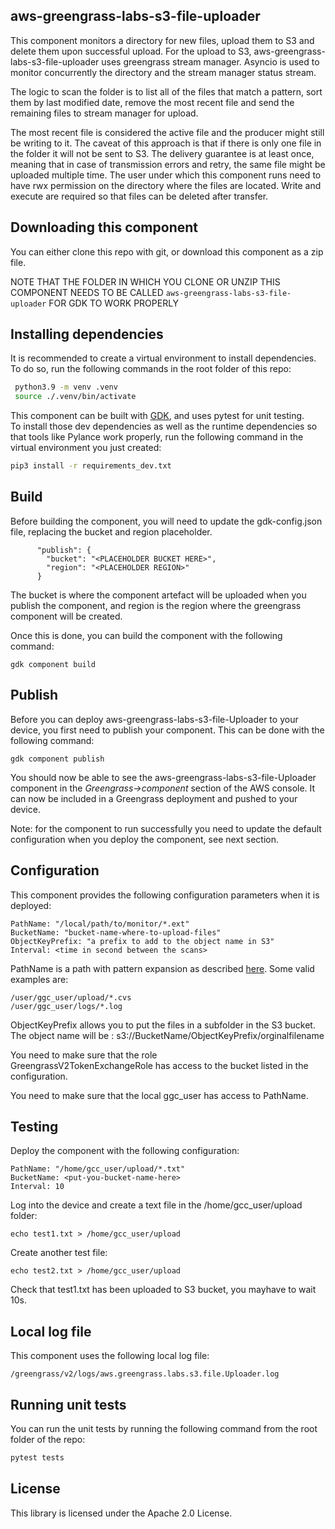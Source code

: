 ## aws-greengrass-labs-s3-file-uploader

This component monitors a directory for new files, upload them to S3 and delete them upon successful upload.
For the upload to S3, aws-greengrass-labs-s3-file-uploader uses greengrass stream manager.
Asyncio is used to monitor concurrently the directory and the stream manager status stream.

The logic to scan the folder is to list all of the files that match a pattern, sort them by last modified date, remove the most recent file and send the remaining files to stream manager for upload.

The most recent file is considered the active file and the producer might still be writing to it.
The caveat of this approach is that if there is only one file in the folder it will not be sent to S3.
The delivery guarantee is at least once, meaning that in case of transmission errors and retry, the same file might be uploaded multiple time.
The user under which this component runs need to have rwx permission on the directory where the files are located.
Write and execute are required so that files can be deleted after transfer.

## Downloading this component
You can either clone this repo with git, or download this component as a zip file.  

NOTE THAT THE FOLDER IN WHICH YOU CLONE OR UNZIP THIS COMPONENT NEEDS TO BE CALLED ```aws-greengrass-labs-s3-file-uploader``` FOR GDK TO WORK PROPERLY

## Installing dependencies
It is recommended to create a virtual environment to install dependencies. To do so, run the following commands in the root folder of this repo:  
```bash
 python3.9 -m venv .venv
 source ./.venv/bin/activate
```

This component can be built with [GDK](https://docs.aws.amazon.com/greengrass/v2/developerguide/gdk-cli-configuration-file.html), and uses pytest for unit testing.  
To install those dev dependencies as well as the runtime dependencies so that tools like Pylance work properly, run the following command in the virtual environment you just created:

```bash
pip3 install -r requirements_dev.txt
```
## Build

Before building the component, you will need to update the gdk-config.json file, replacing the bucket and region placeholder.
```
      "publish": {
        "bucket": "<PLACEHOLDER BUCKET HERE>",
        "region": "<PLACEHOLDER REGION>"
      }
```
The bucket is where the component artefact will be uploaded when you publish the component, and region is the region where the greengrass component will be created.

Once this is done, you can build the component with the following command:
```
gdk component build
```
## Publish
Before you can deploy aws-greengrass-labs-s3-file-Uploader to your device, you first need to publish your component.
This can be done with the following command:
```
gdk component publish
```

You should now be able to see the aws-greengrass-labs-s3-file-Uploader component in the *Greengrass->component* section of the AWS console.
It can now be included in a Greengrass deployment and pushed to your device.

Note: for the component to run successfully you need to update the default configuration when you deploy the component, see next section.

## Configuration
This component provides the following configuration parameters when it is deployed:

    PathName: "/local/path/to/monitor/*.ext"
    BucketName: "bucket-name-where-to-upload-files"
    ObjectKeyPrefix: "a prefix to add to the object name in S3"
    Interval: <time in second between the scans>

PathName is a path with pattern expansion as described [here](https://docs.python.org/3/library/glob.html). Some valid examples are:
```
/user/ggc_user/upload/*.cvs
/user/ggc_user/logs/*.log

``` 

ObjectKeyPrefix allows you to put the files in a subfolder in the S3 bucket. The object name will be : s3://BucketName/ObjectKeyPrefix/orginalfilename

You need to make sure that the role   
GreengrassV2TokenExchangeRole has access to the bucket listed in the configuration.

You need to make sure that the local ggc_user has access to PathName.

## Testing
Deploy the component with the following configuration:
```
PathName: "/home/gcc_user/upload/*.txt"
BucketName: <put-you-bucket-name-here>
Interval: 10
```
Log into the device and create a text file in the /home/gcc_user/upload folder: 
```
echo test1.txt > /home/gcc_user/upload
```
Create another test file:
```
echo test2.txt > /home/gcc_user/upload
```

Check that test1.txt has been uploaded to S3 bucket, you mayhave to wait 10s.

## Local log file
This component uses the following local log file:
```
/greengrass/v2/logs/aws.greengrass.labs.s3.file.Uploader.log
```

## Running unit tests
You can run the unit tests by running the following command from the root folder of the repo:  
```bash
pytest tests
```
## License

This library is licensed under the Apache 2.0 License.
